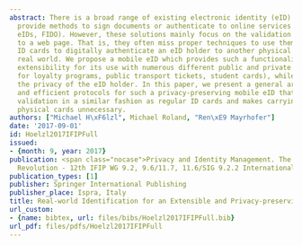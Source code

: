 ```yaml
---
abstract: There is a broad range of existing electronic identity (eID) systems which
  provide methods to sign documents or authenticate to online services (e.g. governmental
  eIDs, FIDO). However, these solutions mainly focus on the validation of an identity
  to a web page. That is, they often miss proper techniques to use them as regular
  ID cards to digitally authenticate an eID holder to another physical person in the
  real world. We propose a mobile eID which provides such a functionality and enables
  extensibility for its use with numerous different public and private services (e.g.
  for loyalty programs, public transport tickets, student cards), while protecting
  the privacy of the eID holder. In this paper, we present a general architecture
  and efficient protocols for such a privacy-preserving mobile eID that allows identity
  validation in a similar fashion as regular ID cards and makes carrying around various
  physical cards unnecessary.
authors: ["Michael H\xF6lzl", Michael Roland, "Ren\xE9 Mayrhofer"]
date: '2017-09-01'
id: Hoelzl2017IFIPFull
issued:
- {month: 9, year: 2017}
publication: <span class="nocase">Privacy and Identity Management. The Smart World
  Revolution - 12th IFIP WG 9.2, 9.6/11.7, 11.6/SIG 9.2.2 International Summer School</span>
publication_types: [1]
publisher: Springer International Publishing
publisher_place: Ispra, Italy
title: Real-world Identification for an Extensible and Privacy-preserving Mobile eID
url_custom:
- {name: bibtex, url: files/bibs/Hoelzl2017IFIPFull.bib}
url_pdf: files/pdfs/Hoelzl2017IFIPFull
---
```

